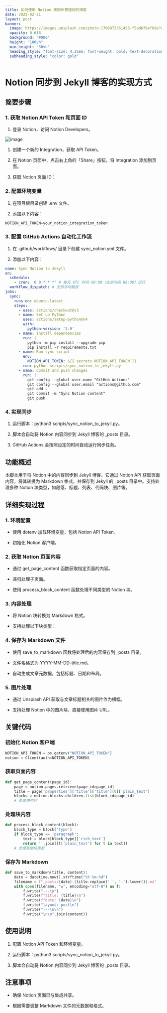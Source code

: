 ```yaml
---
title: 如何使用 Notion 来同步管理你的博客
date: 2025-02-21
layout: post
banner:
  image: https://images.unsplash.com/photo-1700972361493-f5ad6f0efb0e?crop=entropy&cs=tinysrgb&fit=max&fm=jpg&ixid=M3w2OTIwMzJ8MHwxfHJhbmRvbXx8fHx8fHx8fDE3NDAxNjIzNjF8&ixlib=rb-4.0.3&q=80&w=1080
  opacity: 0.618
  background: "#000"
  height: "100vh"
  min_height: "38vh"
  heading_style: "font-size: 4.25em; font-weight: bold; text-decoration: underline"
  subheading_style: "color: gold"
---
```


# Notion 同步到 Jekyll 博客的实现方式

## 简要步骤

### 1. 获取 Notion API Token 和页面 ID

1. 登录 Notion，访问 Notion Developers。

![image](https://prod-files-secure.s3.us-west-2.amazonaws.com/a7a0cc5a-89b9-4cda-8686-1fba0ca52f40/d19c1afe-dea5-4312-9333-786b0ba83054/image.png?X-Amz-Algorithm=AWS4-HMAC-SHA256&X-Amz-Content-Sha256=UNSIGNED-PAYLOAD&X-Amz-Credential=ASIAZI2LB4667VCFDVSQ%2F20250221%2Fus-west-2%2Fs3%2Faws4_request&X-Amz-Date=20250221T182601Z&X-Amz-Expires=3600&X-Amz-Security-Token=IQoJb3JpZ2luX2VjELL%2F%2F%2F%2F%2F%2F%2F%2F%2F%2FwEaCXVzLXdlc3QtMiJGMEQCIFYYfA6t%2BiAULPd0403wGT1p48n5bb4J%2FYfOH0zZLw4cAiAW%2BLwjM7f3BsApI%2FGKjzVQuqfXbfQSBAyXTiyVTl1y%2BCqIBAjb%2F%2F%2F%2F%2F%2F%2F%2F%2F%2F8BEAAaDDYzNzQyMzE4MzgwNSIMSm8EgUP0S1pXSz1WKtwDrB8uypB9nUdUaSsW%2BXNIBjLsya%2BkqEzyTCb4R%2F4JToWSwN60GuE5%2B00eUb9dlkyD6J%2Bqph3%2FBzEfO9hPv5QlU7cAtwtp2sLkaeO7JT%2BT%2F01YbrPuQ7tehtRGJRIJ6faxXl4msyL2HwgdjS1IIuOTJXxQPiy%2Fwfng5YLpSOQUbwspdmTGhZq7sT4Bmtn%2FUvtLwqlJpf5SA8oJNbmfZyNyKi4u9EvDwfffweRuYTyOHUeefub1K%2BtotC2FGTLKjt2wuX8iEmOVEgH9rBlzqJWQzHhil6YKo3N2QzV4l6RHfe7YJ4LdBag9R%2FXbqcvnslJta98VR259nU08vOo055WTcUYUO2PKBsufKf7buLJtPhHjDnVA3S3%2BUA%2Fa4k6J4e%2BkdSj1Ywkw2hTkq8JU%2BK90o3OrhUw9cik0Lz597dBjBljSSnob3LDCDDQpdgvxf4U1eE5oekT9qKRTRCA1J5vupoGvzGfAP%2FvSYmBN2%2Bh3lwCupghzOSY60MKe8Pj%2BK1dty331KIDzOHA6FNCd72hLM2wZ1FjxTd3GIlnzSHU3vyFQRBYreOySAXXgd2KLQ7oKGvGu9%2FLGVNLPjlxYy7ZPXTml0X9yftggzq%2BWi3fEDuWIongPtHJ4a3U3ON0wz4HjvQY6pgHl5m%2F2chGFvvVXn5JYbwLL2ETIBJXIj3wmHey%2Fr6BOf%2BvJJkf8qgtyqtxGSaH%2F74zH%2F6a%2FUIVHOBriIPAVzA%2Bd0Ox2MlXI7MXwCDCrGlj0%2BpDzJou9333HtZpNVDGyjDhnZDziU1nHVvVxy4j51RZmW%2BIvK5Fv0yS2mCdpUwNi17NNZFJF5ooRaIVwjHWS0ZCyPMdP4urQBzfHtbGyOfk9Aza5obP0&X-Amz-Signature=60fdfe8f9d13d76adb3ae1c198eec9dac4aefae16dfee62ade2bc7d0d12a8af1&X-Amz-SignedHeaders=host&x-id=GetObject)

1. 创建一个新的 Integration，获取 API Token。

1. 在 Notion 页面中，点击右上角的「Share」按钮，将 Integration 添加到页面。

1. 获取 Notion 页面 ID：


### 2. 配置环境变量

1. 在项目根目录创建 .env 文件。

1. 添加以下内容：

```javascript
NOTION_API_TOKEN=your_notion_integration_token
```

### 3. 配置 GitHub Actions 自动化工作流

1. 在 .github/workflows/ 目录下创建 sync_notion.yml 文件。

1. 添加以下内容：

```yaml
name: Sync Notion to Jekyll
on:
  schedule:
    - cron: '0 0 * * *' # 每天 UTC 时间 00:00（北京时间 08:00）运行
  workflow_dispatch: # 支持手动触发
jobs:
  sync:
    runs-on: ubuntu-latest
    steps:
      - uses: actions/checkout@v3
      - name: Set up Python
        uses: actions/setup-python@v4
        with:
          python-version: '3.9'
      - name: Install dependencies
        run: |
          python -m pip install --upgrade pip
          pip install -r requirements.txt
      - name: Run sync script
        env:
          NOTION_API_TOKEN: ${{ secrets.NOTION_API_TOKEN }}
        run: python scripts/sync_notion_to_jekyll.py
      - name: Commit and push changes
        run: |
          git config --global user.name "GitHub Actions"
          git config --global user.email "actions@github.com"
          git add .
          git commit -m "Sync Notion content"
          git push
```

### 4. 实现同步

1. 运行脚本：python3 scripts/sync_notion_to_jekyll.py。

1. 脚本会自动将 Notion 内容同步到 Jekyll 博客的 _posts 目录。

1. GitHub Actions 会按照设定的时间自动运行同步任务。

## 功能概述

本脚本用于将 Notion 中的内容同步到 Jekyll 博客。它通过 Notion API 获取页面内容，将其转换为 Markdown 格式，并保存到 Jekyll 的 _posts 目录中。支持处理多种 Notion 块类型，如段落、标题、列表、代码块、图片等。

## 详细实现过程

### 1. 环境配置

- 使用 dotenv 加载环境变量，包括 Notion API Token。

- 初始化 Notion 客户端。

### 2. 获取 Notion 页面内容

- 通过 get_page_content 函数获取指定页面的内容。

- 递归处理子页面。

- 使用 process_block_content 函数处理不同类型的 Notion 块。

### 3. 内容处理

- 将 Notion 块转换为 Markdown 格式。

- 支持处理以下块类型：


### 4. 保存为 Markdown 文件

- 使用 save_to_markdown 函数将处理后的内容保存到 _posts 目录。

- 文件名格式为 YYYY-MM-DD-title.md。

- 自动生成文章元数据，包括标题、日期和布局。

### 5. 图片处理

- 通过 Unsplash API 获取与文章标题相关的图片作为横幅。

- 支持处理 Notion 中的图片块，直接使用图片 URL。

## 关键代码

### 初始化 Notion 客户端

```python
NOTION_API_TOKEN = os.getenv("NOTION_API_TOKEN")
notion = Client(auth=NOTION_API_TOKEN)
```

### 获取页面内容

```python
def get_page_content(page_id):
    page = notion.pages.retrieve(page_id=page_id)
    title = page['properties']['title']['title'][0]['plain_text']
    blocks = notion.blocks.children.list(block_id=page_id)
    # 处理块内容
```

### 处理块内容

```python
def process_block_content(block):
    block_type = block['type']
    if block_type == 'paragraph':
        text = block[block_type]['rich_text']
        return ''.join([t['plain_text'] for t in text])
    # 处理其他块类型
```

### 保存为 Markdown

```python
def save_to_markdown(title, content):
    date = datetime.now().strftime("%Y-%m-%d")
    filename = f"_posts/{date}-{title.replace(' ', '-').lower()}.md"
    with open(filename, "w", encoding="utf-8") as f:
        f.write("---\n")
        f.write(f"title: {title}\n")
        f.write(f"date: {date}\n")
        f.write("layout: post\n")
        f.write("---\n\n")
        f.write("\n\n".join(content))
```

## 使用说明

1. 配置 Notion API Token 和环境变量。

1. 运行脚本：python3 scripts/sync_notion_to_jekyll.py。

1. 脚本会自动将 Notion 内容同步到 Jekyll 博客的 _posts 目录。

## 注意事项

- 确保 Notion 页面已与集成共享。

- 根据需要调整 Markdown 文件的元数据和格式。